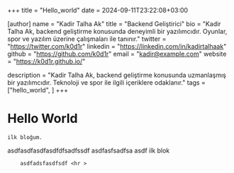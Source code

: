 +++
title = "Hello_world"
date = 2024-09-11T23:22:08+03:00

[author]
name = "Kadir Talha Ak"
title = "Backend Geliştirici"
bio = "Kadir Talha Ak, backend geliştirme konusunda deneyimli bir yazılımcıdır. Oyunlar, spor ve yazılım üzerine çalışmaları ile tanınır."
twitter = "https://twitter.com/k0d1r"
linkedin = "https://linkedin.com/in/kadirtalhaak"
github = "https://github.com/k0d1r"
email = "kadir@example.com"
website = "https://k0d1r.github.io/"

description = "Kadir Talha Ak, backend geliştirme konusunda uzmanlaşmış bir yazılımcıdır. Teknoloji ve spor ile ilgili içeriklere odaklanır."
tags = ["hello_world", ]
+++

# Hello World

    ilk bloğum.
asdfasdfasdfasdfdfsadfssdf
            asdfasfsadfsa   asdf
    ilk blok

        asdfadsfasdfsdf <hr >
